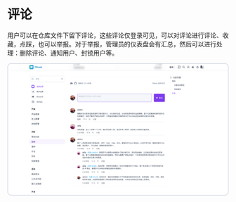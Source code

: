 # 评论

用户可以在仓库文件下留下评论，这些评论仅登录可见，可以对评论进行评论、收藏，点踩，也可以举报。对于举报，管理员的仪表盘会有汇总，然后可以进行处理：删除评论、通知用户、封锁用户等。

![评论](./assets/评论.png)
